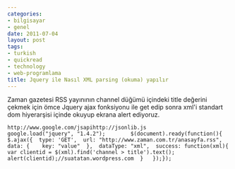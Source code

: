 ```yaml
---
categories:
- bilgisayar
- genel
date: 2011-07-04
layout: post
tags:
- turkish
- quickread
- technology
- web-programlama
title: Jquery ile Nasıl XML parsing (okuma) yapılır
---
```


Zaman gazetesi RSS yayınının channel düğümü içindeki title değerini çekmek için ömce Jquery ajax fonksiyonu ile get edip sonra xml'i standart dom hiyerarşisi içinde okuyup ekrana alert ediyoruz.  

```
http://www.google.com/jsapihttp://jsonlib.js            google.load("jquery", "1.4.2");        $(document).ready(function(){	$.ajax({  type: 'GET',  url: "http://www.zaman.com.tr/anasayfa.rss",  data: {    key: "value"  },  dataType: "xml",  success: function(xml){    var clientid = $(xml).find('channel > title').text();    alert(clientid);//suatatan.wordpress.com  }   });});        
```
